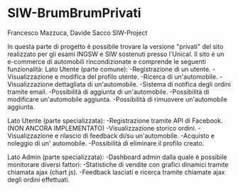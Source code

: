 # SIW-BrumBrumPrivati
Francesco Mazzuca, Davide Sacco SIW-Project

In questa parte di progetto è possibile trovare la versione "privati" del sito realizzato per gli esami INGSW e SIW sostenuti presso l'Unical.
Il sito è un e-commerce di automobili rincondizionate e comprende le seguenti funzionalità:
Lato Utente (parte comune):
-Registrazione di un utente.
-Visualizzazione e modifica del profilo utente.
-Ricerca di un'automobile.
-Visualizzazione dettagliata di un'automobile.
-Sistema di notifica degli ordini tramite email.
-Possibilità di aggiunta di un'automobile.
-Possibilità di modificare un'automobile aggiunta.
-Possibilità di rimuovere un'automobile aggiunta.

Lato Utente (parte specializzata):
-Registrazione tramite API di Facebook.(NON ANCORA IMPLEMENTATO)
-Visualizzazione storico ordini.
-Visualizzazione e rilascio di feedback di/su un'automobile.
-Acquisto e noleggio di un' automobile.
-Possibilità di eliminare il profilo creato.

Lato Admin (parte specializzata):
-Dashboard admin dalla quale è possibile monitorare diversi fattori:
-Statistiche di vendite con grafici dinamici tramite chiamata ajax (chart js).
-Feedback lasciati e ricerca tramite chiamate ajax degli ordini effettuati.
  

